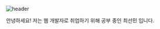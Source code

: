 ![header](https://capsule-render.vercel.app/api?type=Cylinder&color=auto&height=150&section=header&text=Hi%20I'm%20SeonMin&fontSize=90)

안녕하세요! 저는 웹 개발자로 취업하기 위해 공부 중인 최선민 입니다.

<!--
**choeseonmin/choeseonmin** is a ✨ _special_ ✨ repository because its `README.md` (this file) appears on your GitHub profile.

Here are some ideas to get you started:

- 🔭 I’m currently working on ...
- 🌱 I’m currently learning ...
- 👯 I’m looking to collaborate on ...
- 🤔 I’m looking for help with ...
- 💬 Ask me about ...
- 📫 How to reach me: ...
- 😄 Pronouns: ...
- ⚡ Fun fact: ...
-->
